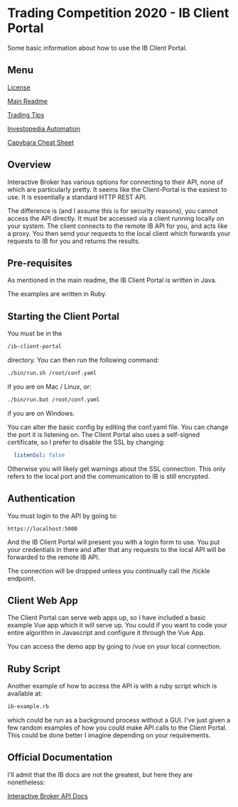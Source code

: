 # Trading Competition 2020 - IB Client Portal

Some basic information about how to use the IB Client Portal.

## Menu

[License](LICENSE)

[Main Readme](README.md)

[Trading Tips](TRADING.md)

[Investopedia Automation](INVESTOPEDIA.md)

[Capybara Cheat Sheet](https://gist.github.com/zhengjia/428105)

## Overview

Interactive Broker has various options for connecting to their API, none of which are particularly pretty.  It seems like the Client-Portal is the easiest to use.  It is essentially a standard HTTP REST API.

The difference is (and I assume this is for security reasons), you cannot access the API directly.  It must be accessed via a client running locally on your system.  The client connects to the remote IB API for you, and acts like a proxy.  You then send your requests to the local client which forwards your requests to IB for you and returns the results.

## Pre-requisites

As mentioned in the main readme, the IB Client Portal is written in Java.

The examples are written in Ruby.

## Starting the Client Portal

You must be in the

```bash
/ib-client-portal
```

directory.  You can then run the following command:

```bash
./bin/run.sh /root/conf.yaml
```

if you are on Mac / Linux, or:

```bash
./bin/run.bat /root/conf.yaml
```

if you are on Windows.

You can alter the basic config by editing the conf.yaml file.  You can change the port it is listening on.  The Client Portal also uses a self-signed certificate, so I prefer to disable the SSL by changing:

```yaml
  listenSsl: false
```

Otherwise you will likely get warnings about the SSL connection.  This only refers to the local port and the communication to IB is still encrypted.

## Authentication

You must login to the API by going to:

```url
https://localhost:5000
```

And the IB Client Portal will present you with a login form to use.  You put your credentials in there and after that any requests to the local API will be forwarded to the remote IB API.

The connection will be dropped unless you continually call the /tickle endpoint.

## Client Web App

The Client Portal can serve web apps up, so I have included a basic example Vue app which it will serve up.  You could if you want to code your entire algorithm in Javascript and configure it through the Vue App.

You can access the demo app by going to /vue on your local connection.

## Ruby Script

Another example of how to access the API is with a ruby script which is available at:

```bash
ib-example.rb
```

which could be run as a background process without a GUI.  I've just given a few random examples of how you could make API calls to the Client Portal.  This could be done better I imagine depending on your requirements.

## Official Documentation

I'll admit that the IB docs are not the greatest, but here they are nonetheless:

[Interactive Broker API Docs](https://www.interactivebrokers.com/api/doc.html)